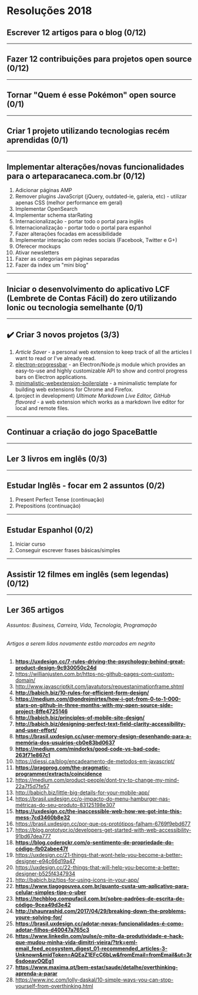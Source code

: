 # Resoluções 2018


## Escrever 12 artigos para o blog (0/12)

-------------------


## Fazer 12 contribuições para projetos open source (0/12)

-------------------


## Tornar "Quem é esse Pokémon" open source (0/1)

-------------------


## Criar 1 projeto utilizando tecnologias recém aprendidas (0/1)

-------------------


## Implementar alterações/novas funcionalidades para o arteparacaneca.com.br (0/12)
1. Adicionar páginas AMP
1. Remover plugins JavaScript (jQuery, outdated-ie, galeria, etc) - utilizar apenas CSS (melhor performance em geral)
1. Implementar OpenSearch
1. Implementar schema starRating
1. Internacionalização - portar todo o portal para inglês
1. Internacionalização - portar todo o portal para espanhol
1. Fazer alterações focadas em acessibilidade
1. Implementar interação com redes sociais (Facebook, Twitter e G+)
1. Oferecer mockups
1. Ativar newsletters
1. Fazer as categorias em páginas separadas
1. Fazer da index um "mini blog"

-------------------


## Iniciar o desenvolvimento do aplicativo LCF (Lembrete de Contas Fácil) do zero utilizando Ionic ou tecnologia semelhante (0/1)

-------------------


## :heavy_check_mark: Criar 3 novos projetos (3/3)
1. _Article Saver_ - a personal web extension to keep track of all the articles I want to read or I've already read.
1. [electron-progressbar](https://github.com/AndersonMamede/electron-progressbar) - an Electron/Node.js module which provides an easy-to-use and highly customizable API to show and control progress bars on Electron applications.
1. [minimalistic-webextension-boilerplate](https://github.com/AndersonMamede/minimalistic-webextension-boilerplate) - a minimalistic template for building web extensions for Chrome and Firefox.
1. (project in development) _Ultimate Markdown Live Editor, GitHub flavored_ - a web extension which works as a markdown live editor for local and remote files.
-------------------


## Continuar a criação do jogo SpaceBattle

-------------------


## Ler 3 livros em inglês (0/3)

-------------------


## Estudar Inglês - focar em 2 assuntos (0/2)
1. Present Perfect Tense (continuação)
1. Prepositions (continuação)

-------------------


## Estudar Espanhol (0/2)
1. Iniciar curso
1. Conseguir escrever frases básicas/simples

-------------------


## Assistir 12 filmes em inglês (sem legendas) (0/12)

-------------------


## Ler 365 artigos
###### _Assuntos: Business, Carreira, Vida, Tecnologia, Programação_
###### _Artigos a serem lidos novamente estão marcados em negrito_
1. **https://uxdesign.cc/7-rules-driving-the-psychology-behind-great-product-design-9c930050c24d**
1. https://willianjusten.com.br/https-no-github-pages-com-custom-domain/
1. http://www.javascriptkit.com/javatutors/requestanimationframe.shtml
1. **http://babich.biz/10-rules-for-efficient-form-design/**
1. **https://medium.com/@ondrejmirtes/how-i-got-from-0-to-1-000-stars-on-github-in-three-months-with-my-open-source-side-project-8ffe4725146**
1. **http://babich.biz/principles-of-mobile-site-design/**
1. **http://babich.biz/designing-perfect-text-field-clarity-accessibility-and-user-effort/**
1. **https://brasil.uxdesign.cc/user-memory-design-desenhando-para-a-memória-dos-usuários-cb0e83bd0637**
1. **https://medium.com/mindorks/good-code-vs-bad-code-263f71e867c1**
1. https://diessi.ca/blog/encadeamento-de-metodos-em-javascript/
1. **https://pragprog.com/the-pragmatic-programmer/extracts/coincidence**
1. https://medium.com/product-people/dont-try-to-change-my-mind-22a7f5d7fe57
1. http://babich.biz/little-big-details-for-your-mobile-app/
1. https://brasil.uxdesign.cc/o-impacto-do-menu-hamburger-nas-métricas-do-seu-produto-83125198e307
1. **https://uxdesign.cc/the-inaccessible-web-how-we-got-into-this-mess-7cd3460b8e32**
1. https://brasil.uxdesign.cc/por-que-os-protótipos-falham-6769f9ebd677
1. https://blog.prototypr.io/developers-get-started-with-web-accessibility-91bd67dea777
1. **https://blog.coderockr.com/o-sentimento-de-propriedade-do-código-fb02abee47f**
1. https://uxdesign.cc/21-things-that-wont-help-you-become-a-better-designer-e94c66d19a47
1. https://uxdesign.cc/22-things-that-will-help-you-become-a-better-designer-b525f4347934
1. http://babich.biz/tips-for-using-icons-in-your-app/
1. **https://www.tiagogouvea.com.br/quanto-custa-um-aplicativo-para-celular-simples-tipo-o-uber**
1. **https://techblog.compufacil.com.br/sobre-padrões-de-escrita-de-código-9cea49d3e42**
1. **http://shaunrashid.com/2017/04/29/breaking-down-the-problems-youre-solving-for/**
1. **https://brasil.uxdesign.cc/adotar-novas-funcionalidades-é-como-adotar-filhos-d40047a765c3**
1. **https://www.linkedin.com/pulse/o-mito-da-produtividade-e-hack-que-mudou-minha-vida-dimitri-vieira/?trk=eml-email_feed_ecosystem_digest_01-recommended_articles-3-Unknown&midToken=AQEaZ1EFcC6bLw&fromEmail=fromEmail&ut=3r6sdoeavOQEg1**
1. **https://www.maxima.pt/bem-estar/saude/detalhe/overthinking-aprenda-a-parar**
1. https://www.inc.com/lolly-daskal/10-simple-ways-you-can-stop-yourself-from-overthinking.html
